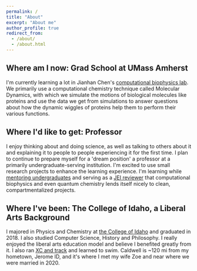 ```yaml
---
permalink: /
title: "About"
excerpt: "About me"
author_profile: true
redirect_from: 
  - /about/
  - /about.html
---
```


Where am I now: Grad School at UMass Amherst
-----
I'm currently learning a lot in Jianhan Chen's [computational biophysics lab](https://people.chem.umass.edu/jchenlab/main.html). We primarily use a computational chemistry technique called Molecular Dynamics, with which we simulate the motions of biological molecules like proteins and use the data we get from simulations to answer questions about how the dynamic wiggles of proteins help them to perform their various functions.

Where I'd like to get: Professor
---
I enjoy thinking about and doing science, as well as talking to others about it and explaining it to people to people experiencing it for the first time. 
I plan to continue to prepare myself for a 'dream position' a professor at a primarily undergraduate-serving institution.
I'm excited to use small research projects to enhance the learning experience.
I'm learning while [mentoring undergraduates](teaching/mentoring) and serving as a [JEI reviewer](https://www.emerginginvestigators.org/) that computational biophysics and even quantum chemistry lends itself nicely to clean, compartmentalized projects.

Where I've been: The College of Idaho, a Liberal Arts Background
---
I majored in Physics and Chemistry at [the College of Idaho](https://collegeofidaho.edu) and graduated in 2018. I also studied Computer Science, History and Philosophy. I really enjoyed the liberal arts education model and believe I benefited greatly from it. I also ran [XC and track](https://yoteathletics.com/sports/mens-cross-country/roster/2017) and learned to swim. Caldwell is ~120 mi from my hometown, Jerome ID, and it's where I met my wife Zoe and near where we were married in 2020.

